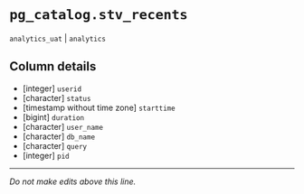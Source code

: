 # `pg_catalog.stv_recents`
`analytics_uat` | `analytics`

## Column details
* [integer]   `userid`
* [character] `status`
* [timestamp without time zone] `starttime`
* [bigint]    `duration`
* [character] `user_name`
* [character] `db_name`
* [character] `query`
* [integer]   `pid`

-------------------------------------------------------------------------------
*Do not make edits above this line.*
